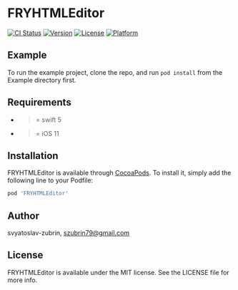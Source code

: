 # FRYHTMLEditor

[![CI Status](https://img.shields.io/travis/svyatoslav-zubrin/FRYHTMLEditor.svg?style=flat)](https://travis-ci.org/svyatoslav-zubrin/FRYHTMLEditor)
[![Version](https://img.shields.io/cocoapods/v/FRYHTMLEditor.svg?style=flat)](https://cocoapods.org/pods/FRYHTMLEditor)
[![License](https://img.shields.io/cocoapods/l/FRYHTMLEditor.svg?style=flat)](https://cocoapods.org/pods/FRYHTMLEditor)
[![Platform](https://img.shields.io/cocoapods/p/FRYHTMLEditor.svg?style=flat)](https://cocoapods.org/pods/FRYHTMLEditor)

## Example

To run the example project, clone the repo, and run `pod install` from the Example directory first.

## Requirements
* >= swift 5
* >= iOS 11

## Installation

FRYHTMLEditor is available through [CocoaPods](https://cocoapods.org). To install
it, simply add the following line to your Podfile:

```ruby
pod 'FRYHTMLEditor'
```

## Author

svyatoslav-zubrin, szubrin79@gmail.com

## License

FRYHTMLEditor is available under the MIT license. See the LICENSE file for more info.
